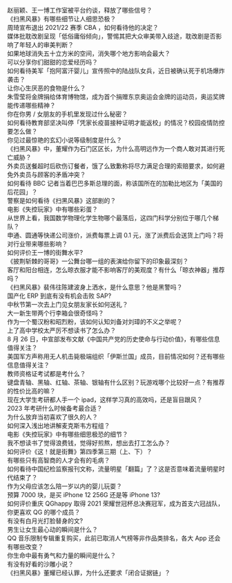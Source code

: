 赵丽颖、王一博工作室被平台约谈，释放了哪些信号？  
《扫黑风暴》有哪些细节让人细思恐极？  
周琦宣布退出 2021/22 赛季 CBA ，如何看待他的决定？  
媒体批耽改剧呈现「低俗庸俗倾向」，警惕其把大众审美带入歧途，耽改剧是否影响了年轻人的审美判断？  
如果地球消失五十立方米的空间，消失哪个地方影响会最大？  
可以分享你们甜甜的恋爱经历吗？  
如何看待美军「抱阿富汗婴儿」宣传照中的陆战队女兵，近日被确认死于机场爆炸袭击？  
让你心生厌恶的食物是什么？  
朱雪莹将金牌捐给体育博物馆，成为首个捐赠东京奥运会金牌的运动员，奥运奖牌能传递哪些精神？  
你在你男 / 女朋友的手机里发现过什么秘密？  
如何看待教育部坚决叫停「凭家长疫苗接种证明才能返校」的情况？校园疫情防控要怎么做？  
你见过最惊艳的玄幻小说等级制度是什么？  
《扫黑风暴》中，董耀作为石门区区长，为什么高明远作为一个商人敢对其进行死亡威胁？  
外卖员送餐超时后砍伤订餐者，饿了么致歉称将尽力满足合理的索赔要求，如何避免外卖员与顾客的矛盾冲突？  
如何看待 BBC 记者当着巴巴多斯总理的面，称该国所在的加勒比地区为「美国的后花园」？  
警察是如何看待《扫黑风暴》这部剧的？  
电影《失控玩家》中有哪些彩蛋？  
从世界上看，我国数学物理化学生物哪个最落后，这四门科学分别位于哪几个梯队？  
申通、圆通等快递公司涨价，派费每票上调 0.1 元，涨了派费后会送货上门吗？将对行业带来哪些影响？  
如何评价王一博的街舞水平?  
《披荆斩棘的哥哥》一公舞台哪一组的表演给你留下的印象最深刻？  
客厅和阳台相连，怎么晾衣服才能不影响客厅的美观度？有什么「晾衣神器」推荐吗？  
《扫黑风暴》裴伟往陈建波身上洒水，是什么意思？他是黑警吗？  
国产化 ERP 到底有没有机会击败 SAP?  
中秋节第一次去上门见女朋友家长如何送礼？  
大一新生带两个行李箱会很奇怪吗？  
作为一个蜀汉粉和昭烈粉，该如何认知刘备对刘璋的不义之举呢？  
上了高中学校太严厉不想读书了怎么办？  
8 月 26 日，中宣部发布文献《中国共产党的历史使命与行动价值》，有哪些信息值得关注？  
美国军方声称用无人机击毙极端组织「伊斯兰国」成员，目前情况如何？还有哪些信息值得关注？  
教师资格证考试都是考什么？  
键盘青轴、黑轴、红轴、茶轴、银轴有什么区别？玩游戏哪个比较好一点？有推荐的性价比高的嘛？  
现在大学生考研都人手一个 ipad，这样学习真的高效吗，还是盲目跟风？  
2023 年考研什么时候备考最合适？  
为什么放弃当初喜欢了很久的人？  
如何深入浅出地讲解麦克斯韦方程组？  
电影《失控玩家》中有哪些细思极恐的细节？  
我不想读书了觉得浪费钱，觉得好煎熬，想出去打工怎么办？  
如何评价《这！就是街舞》第四季第三期（上、下）？  
有哪些只有高智商的人才会有的毛病？  
如何看待中国纪检监察报刊文称，流量明星「翻篇」了？这是否意味着流量明星时代结束了？  
作为父母应该怎么陪一岁以内的婴儿玩耍？  
预算 7000 块，是买 iPhone 12  256G 还是等 iPhone 13?  
如何评价重庆 QGhappy 取得 2021 荣耀世冠杯总决赛冠军，成为首支六冠战队，你更喜欢 QG 的哪个成员？  
有没有白月光打脸替身的文?  
男生让女生最心动的瞬间是什么？  
QQ 音乐限制专辑重复购买，此前已取消人气榜等非作品类排名，各大 App 还会有哪些改变？  
你生命中最有勇气和力量的瞬间是什么？  
有没有好看的沙雕小说？  
《扫黑风暴》董耀已经认罪，为什么还要求「闭合证据链」？  
